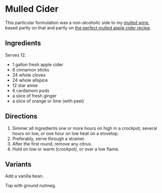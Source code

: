 # Mulled Cider

This particular formulation was a non-alcoholic side to my [mulled wine](../appetizers/mulledWine.md), based partly on that and partly on [the perfect mulled apple cider recipe](https://texasheritageforliving.com/texas-travel/mulled-apple-cider-recipe/).

## Ingredients

Serves 12.

* 1 gallon fresh apple cider
* 6 cinnamon sticks
* 24 whole cloves
* 24 whole allspice
* 12 star anise
* 6 cardamom pods
* a slice of fresh ginger
* a slice of orange or lime (with peel)

## Directions

1. Simmer all ingredients one or more hours on high in a crockpot, several hours on low, or one hour on low heat on a stovetop.
2. Preferably, serve through a strainer.
3. After the first round, remove any citrus.
4. Hold on low or warm (crockpot), or over a low flame.

## Variants

Add a vanilla bean.

Top with ground nutmeg.
